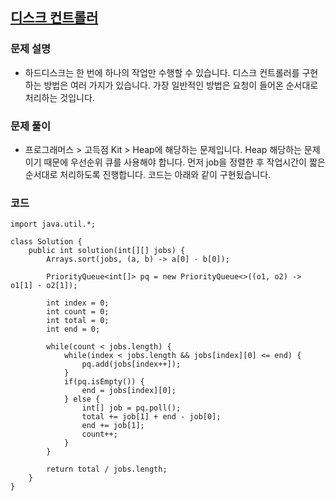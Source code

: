 ## [디스크 컨트롤러](https://school.programmers.co.kr/learn/courses/30/lessons/42627)

### 문제 설명
* 하드디스크는 한 번에 하나의 작업만 수행할 수 있습니다. 디스크 컨트롤러를 구현하는 방법은 여러 가지가 있습니다. 가장 일반적인 방법은 요청이 들어온 순서대로 처리하는 것입니다.

### 문제 풀이
* 프로그래머스 > 고득점 Kit > Heap에 해당하는 문제입니다. Heap 해당하는 문제이기 때문에 우선순위 큐를 사용해야 합니다. 먼저 job을 정렬한 후 작업시간이 짧은 순서대로 처리하도록 진행합니다. 코드는 아래와 같이 구현됬습니다.

### 코드
```
import java.util.*;

class Solution {
    public int solution(int[][] jobs) {
        Arrays.sort(jobs, (a, b) -> a[0] - b[0]);
        
        PriorityQueue<int[]> pq = new PriorityQueue<>((o1, o2) -> o1[1] - o2[1]);
        
        int index = 0;
        int count = 0;
        int total = 0;
        int end = 0;

        while(count < jobs.length) {
            while(index < jobs.length && jobs[index][0] <= end) {
                pq.add(jobs[index++]);
            }
            if(pq.isEmpty()) {
                end = jobs[index][0];
            } else {
                int[] job = pq.poll();
                total += job[1] + end - job[0];
                end += job[1];
                count++;
            }
        }

        return total / jobs.length;
    }
}
```